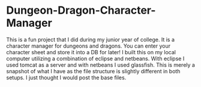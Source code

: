 # Dungeon-Dragon-Character-Manager
This is a fun project that I did during my junior year of college. It is a character manager for dungeons and dragons. You can enter your character sheet and store it into a DB for later! I built this on my local computer utilizing a combination of eclipse and netbeans.
With eclipse I used tomcat as a server and with netbeans I used glassfish. This is merely a snapshot of what I have as the file structure is slightly different in both setups. I just thought I would post the base files.

